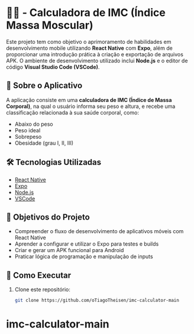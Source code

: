 # 📳🍶 - Calculadora de IMC (Índice Massa Moscular)  
Este projeto tem como objetivo o aprimoramento de habilidades em desenvolvimento mobile utilizando **React Native** com **Expo**, além de proporcionar uma introdução prática à criação e exportação de arquivos APK. O ambiente de desenvolvimento utilizado inclui **Node.js** e o editor de código **Visual Studio Code (VSCode)**.

## 📱 Sobre o Aplicativo

A aplicação consiste em uma **calculadora de IMC (Índice de Massa Corporal)**, na qual o usuário informa seu peso e altura, e recebe uma classificação relacionada à sua saúde corporal, como:

- Abaixo do peso
- Peso ideal
- Sobrepeso
- Obesidade (grau I, II, III)

## 🛠 Tecnologias Utilizadas

- [React Native](https://reactnative.dev/)
- [Expo](https://expo.dev/)
- [Node.js](https://nodejs.org/)
- [VSCode](https://code.visualstudio.com/)

## 🎯 Objetivos do Projeto

- Compreender o fluxo de desenvolvimento de aplicativos móveis com React Native
- Aprender a configurar e utilizar o Expo para testes e builds
- Criar e gerar um APK funcional para Android
- Praticar lógica de programação e manipulação de inputs

## 🚀 Como Executar

1. Clone este repositório:
   ```bash
   git clone https://github.com/oTiagoTheisen/imc-calculator-main
   
# imc-calculator-main
